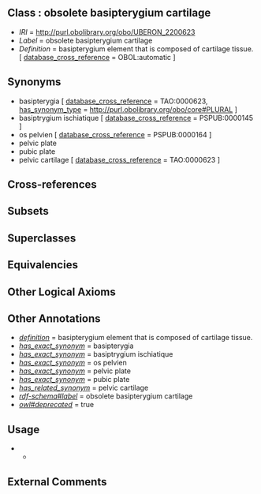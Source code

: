 
## Class : obsolete basipterygium cartilage

 * *IRI* = http://purl.obolibrary.org/obo/UBERON_2200623
 * *Label* = obsolete basipterygium cartilage
 * *Definition* = basipterygium element that is composed of cartilage tissue. [ [database_cross_reference](../../ef/oboInOwl#hasDbXref.md) = OBOL:automatic ]

## Synonyms

 * basipterygia [ [database_cross_reference](../../ef/oboInOwl#hasDbXref.md) = TAO:0000623, [has_synonym_type](../../pe/oboInOwl#hasSynonymType.md) = http://purl.obolibrary.org/obo/core#PLURAL ]
 * basiptrygium ischiatique [ [database_cross_reference](../../ef/oboInOwl#hasDbXref.md) = PSPUB:0000145 ]
 * os pelvien [ [database_cross_reference](../../ef/oboInOwl#hasDbXref.md) = PSPUB:0000164 ]
 * pelvic plate
 * pubic plate
 * pelvic cartilage [ [database_cross_reference](../../ef/oboInOwl#hasDbXref.md) = TAO:0000623 ]

## Cross-references


## Subsets


## Superclasses


## Equivalencies


## Other Logical Axioms


## Other Annotations

 * *[definition](../../IAO/15/IAO_0000115.md)* = basipterygium element that is composed of cartilage tissue.
 * *[has_exact_synonym](../../ym/oboInOwl#hasExactSynonym.md)* = basipterygia
 * *[has_exact_synonym](../../ym/oboInOwl#hasExactSynonym.md)* = basiptrygium ischiatique
 * *[has_exact_synonym](../../ym/oboInOwl#hasExactSynonym.md)* = os pelvien
 * *[has_exact_synonym](../../ym/oboInOwl#hasExactSynonym.md)* = pelvic plate
 * *[has_exact_synonym](../../ym/oboInOwl#hasExactSynonym.md)* = pubic plate
 * *[has_related_synonym](../../ym/oboInOwl#hasRelatedSynonym.md)* = pelvic cartilage
 * *[rdf-schema#label](../../el/rdf-schema#label.md)* = obsolete basipterygium cartilage
 * *[owl#deprecated](../../ed/owl#deprecated.md)* = true

## Usage

 * -

## External Comments

